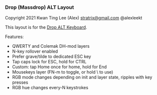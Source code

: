 ### Drop (Massdrop) ALT Layout

Copyright 2021 Kwan Ting Lee (Alex) stratrix@gmail.com @alexleekt

This layout is for the [Drop ALT Keyboard](https://drop.com/buy/massdrop-alt-high-profile-mechanical-keyboard).

Features:

* QWERTY and Colemak DH-mod layers
* N-key rollover enabled
* Prefer grave/tilde to dedicated ESC key
* Tap caps lock for ESC, hold for CTRL
* Custom: tap Home once for home, hold for End
* Mousekeys layer (FN-m to toggle, or hold \ to use)
* RGB mode changes depending on init and layer state, ripples with key presses
* RGB hue changes every-N keystrokes
